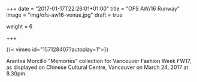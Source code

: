 +++
date = "2017-01-17T22:26:01+01:00"
title = "OFS AW/16 Runway"
image = "img/ofs-aw16-venue.jpg"
draft = true

weight = 6

+++



<!--more-->

{{< vimeo id="157128407?autoplay=1">}}

Arantxa Morcillo "Memories" collection for Vancouver Fashion Week FW17, as displayed on Chinese Cultural Centre, Vancouver on March 24, 2017 at 8.30pm.
